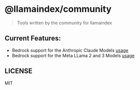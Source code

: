 # @llamaindex/community

> Tools written by the community for llamaindex

## Current Features:

- Bedrock support for the Anthropic Claude Models [usage](https://ts.llamaindex.ai/modules/llms/available_llms/bedrock)
- Bedrock support for the Meta LLama 2 and 3 Models [usage](https://ts.llamaindex.ai/modules/llms/available_llms/bedrock)

## LICENSE

MIT
